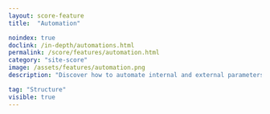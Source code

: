 ```yaml
---
layout: score-feature
title:  "Automation"

noindex: true
doclink: /in-depth/automations.html
permalink: /score/features/automation.html
category: "site-score"
image: /assets/features/automation.png
description: "Discover how to automate internal and external parameters"

tag: "Structure"
visible: true
---
```

